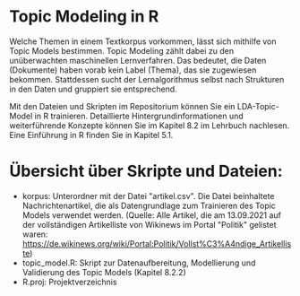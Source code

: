 # Topic Modeling in R 

Welche Themen in einem Textkorpus vorkommen, lässt sich mithilfe von Topic Models bestimmen. Topic Modeling zählt 
dabei zu den unüberwachten maschinellen Lernverfahren. Das bedeutet, die Daten (Dokumente) haben vorab kein Label (Thema), das sie zugewiesen bekommen. 
Stattdessen sucht der Lernalgorithmus selbst nach Strukturen in den Daten und gruppiert sie entsprechend. 

Mit den Dateien und Skripten im Repositorium können Sie ein LDA-Topic-Model in R trainieren. Detaillierte Hintergrundinformationen und 
weiterführende Konzepte können Sie im Kapitel 8.2 im Lehrbuch nachlesen. Eine Einführung in R finden Sie in Kapitel 5.1. 

# Übersicht über Skripte und Dateien: 
- korpus: Unterordner mit der Datei "artikel.csv". Die Datei beinhaltete Nachrichtenartikel, die als Datengrundlage zum Trainieren des Topic Models verwendet werden. (Quelle: Alle Artikel, die am 13.09.2021 auf der vollständigen Artikelliste von Wikinews im Portal "Politik" gelistet waren: https://de.wikinews.org/wiki/Portal:Politik/Vollst%C3%A4ndige_Artikelliste)
- topic_model.R: Skript zur Datenaufbereitung, Modellierung und Validierung des Topic Models (Kapitel 8.2.2)
- R.proj: Projektverzeichnis